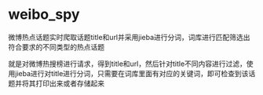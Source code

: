 # weibo_spy
微博热点话题实时爬取话题title和url并采用jieba进行分词，词库进行匹配筛选出符合要求的不同类型的热点话题

就是对微博热搜榜进行请求，得到title和url，然后针对title不同内容进行过滤，使用jieba进行对title进行分词，只需要在词库里面有对应的关键词，即可检查到该话题并将其打印出来或者存储起来
